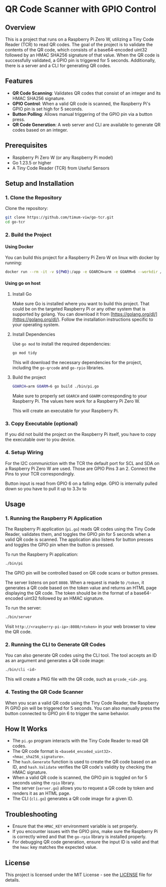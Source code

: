 # QR Code Scanner with GPIO Control

## Overview

This is a project that runs on a Raspberry Pi Zero W, utilizing a Tiny Code Reader (TCR) to read QR codes. The goal of the project is to validate the contents of the QR code, which consists of a base64-encoded uint32 followed by an HMAC SHA256 signature of that value. When the QR code is successfully validated, a GPIO pin is triggered for 5 seconds. Additionally, there is a server and a CLI for generating QR codes.

## Features

- **QR Code Scanning**: Validates QR codes that consist of an integer and its HMAC SHA256 signature.
- **GPIO Control**: When a valid QR code is scanned, the Raspberry Pi's GPIO pin is set high for 5 seconds.
- **Button Polling**: Allows manual triggering of the GPIO pin via a button press.
- **QR Code Generation**: A web server and CLI are available to generate QR codes based on an integer.

## Prerequisites

- Raspberry Pi Zero W (or any Raspberry Pi model)
- Go 1.23.5 or higher
- A Tiny Code Reader (TCR) from Useful Sensors

## Setup and Installation

### 1. Clone the Repository

Clone the repository:

```bash
git clone https://github.com/timum-viw/go-tcr.git
cd go-tcr
```

### 2. Build the Project

#### Using Docker

You can build this project for a Raspberry Pi Zero W on linux with docker by running:

```bash
docker run --rm -it -v ${PWD}:/app -e GOARCH=arm -e GOARM=6 --workdir /app golang go build -o go-tcr ./bin/pi.go
```

#### Using go on host
1. Install Go

    Make sure Go is installed where you want to build this project. That could be on the targeted Raspberry Pi or any other system that is supported by golang. You can download it from [https://golang.org/dl/](https://golang.org/dl/). Follow the installation instructions specific to your operating system.


2. Install Dependencies

    Use `go mod` to install the required dependencies:

    ```bash
    go mod tidy
    ```

    This will download the necessary dependencies for the project, including the `go-qrcode` and `go-rpio` libraries.

3. Build the project

    ```bash
    GOARCH=arm GOARM=6 go build ./bin/pi.go
    ```

    Make sure to properly set `GOARCH` and `GOARM` corresponding to your Raspberry Pi. The values here work for a Raspberry Pi Zero W.

    This will create an executable for your Raspberry Pi.

### 3. Copy Executable (optional)

If you did not build the project on the Raspberry Pi itself, you have to copy the executable over to you device.

### 4. Setup Wiring

For the I2C communiction with the TCR the default port for SCL and SDA on a Raspberry Pi Zero W are used. Those are GPIO Pins 3 an 2. Connect the Pins to your TCR correspondingly.

Button input is read from GPIO 6 on a falling edge. GPIO is internally pulled down so you have to pull it up to 3.3v to 

## Usage

### 1. Running the Raspberry Pi Application

The Raspberry Pi application (`pi.go`) reads QR codes using the Tiny Code Reader, validates them, and toggles the GPIO pin for 5 seconds when a valid QR code is scanned. The application also listens for button presses and toggles the GPIO pin when the button is pressed.

To run the Raspberry Pi application:

```bash
./bin/pi
```

The GPIO pin will be controlled based on QR code scans or button presses.

The server listens on port `8080`. When a request is made to `/token`, it generates a QR code based on the token value and returns an HTML page displaying the QR code. The token should be in the format of a base64-encoded uint32 followed by an HMAC signature.

To run the server:

```bash
./bin/server
```

Visit `http://<raspberry-pi-ip>:8080/<token>` in your web browser to view the QR code.

### 2. Running the CLI to Generate QR Codes

You can also generate QR codes using the CLI tool. The tool accepts an ID as an argument and generates a QR code image:

```bash
./bin/cli <id>
```

This will create a PNG file with the QR code, such as `qrcode_<id>.png`.


### 4. Testing the QR Code Scanner

When you scan a valid QR code using the Tiny Code Reader, the Raspberry Pi GPIO pin will be triggered for 5 seconds. You can also manually press the button connected to GPIO pin 6 to trigger the same behavior.


## How It Works

- The `pi.go` program interacts with the Tiny Code Reader to read QR codes.
- The QR code format is `<base64_encoded_uint32>.<hmac_sha256_signature>`.
- The `hash.Generate` function is used to create the QR code based on an ID, and `hash.Validate` verifies the QR code's validity by checking the HMAC signature.
- When a valid QR code is scanned, the GPIO pin is toggled on for 5 seconds using the `rpio` library.
- The server (`server.go`) allows you to request a QR code by token and renders it as an HTML page.
- The CLI (`cli.go`) generates a QR code image for a given ID.

## Troubleshooting

- Ensure that the `HMAC_KEY` environment variable is set properly.
- If you encounter issues with the GPIO pins, make sure the Raspberry Pi is correctly wired and that the `go-rpio` library is installed properly.
- For debugging QR code generation, ensure the input ID is valid and that the `hmac` key matches the expected value.

## License

This project is licensed under the MIT License - see the [LICENSE](LICENSE) file for details.

